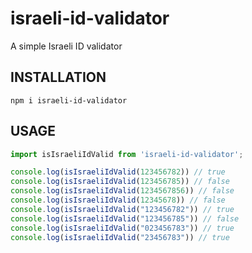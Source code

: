 # israeli-id-validator
A simple Israeli ID validator

## INSTALLATION
`npm i israeli-id-validator`

## USAGE
```javascript
import isIsraeliIdValid from 'israeli-id-validator';

console.log(isIsraeliIdValid(123456782)) // true
console.log(isIsraeliIdValid(123456785)) // false
console.log(isIsraeliIdValid(1234567856)) // false
console.log(isIsraeliIdValid(12345678)) // false
console.log(isIsraeliIdValid("123456782")) // true
console.log(isIsraeliIdValid("123456785")) // false
console.log(isIsraeliIdValid("023456783")) // true
console.log(isIsraeliIdValid("23456783")) // true 
```
